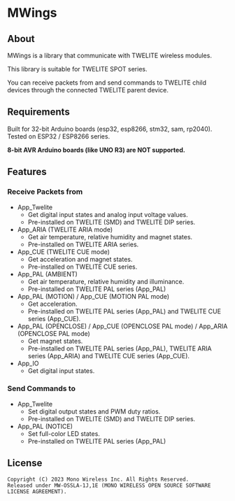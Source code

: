 # MWings

## About
MWings is a library that communicate with TWELITE wireless modules.

This library is suitable for TWELITE SPOT series.

You can receive packets from and send commands to TWELITE child devices through the connected TWELITE parent device.

## Requirements

Built for 32-bit Arduino boards (esp32, esp8266, stm32, sam, rp2040). Tested on ESP32 / ESP8266 series.

**8-bit AVR Arduino boards (like UNO R3) are NOT supported.**

## Features

### Receive Packets from

- App_Twelite
  - Get digital input states and analog input voltage values.
  - Pre-installed on TWELITE (SMD) and TWELITE DIP series.
- App_ARIA (TWELITE ARIA mode)
  - Get air temperature, relative humidity and magnet states.
  - Pre-installed on TWELITE ARIA series.
- App_CUE (TWELITE CUE mode)
  - Get acceleration and magnet states.
  - Pre-installed on TWELITE CUE series.
- App_PAL (AMBIENT)
  - Get air temperature, relative humidity and illuminance.
  - Pre-installed on TWELITE PAL series (App_PAL)
- App_PAL (MOTION) / App_CUE (MOTION PAL mode)
  - Get acceleration.
  - Pre-installed on TWELITE PAL series (App_PAL) and TWELITE CUE series (App_CUE).
- App_PAL (OPENCLOSE) / App_CUE (OPENCLOSE PAL mode) / App_ARIA (OPENCLOSE PAL mode)
  - Get magnet states.
  - Pre-installed on TWELITE PAL series (App_PAL), TWELITE ARIA series (App_ARIA) and TWELITE CUE series (App_CUE).
- App_IO
  - Get digital input states.

### Send Commands to

- App_Twelite
  - Set digital output states and PWM duty ratios.
  - Pre-installed on TWELITE (SMD) and TWELITE DIP series.
- App_PAL (NOTICE)
  - Set full-color LED states.
  - Pre-installed on TWELITE PAL series (App_PAL)

## License

```
Copyright (C) 2023 Mono Wireless Inc. All Rights Reserved.
Released under MW-OSSLA-1J,1E (MONO WIRELESS OPEN SOURCE SOFTWARE LICENSE AGREEMENT).
```
